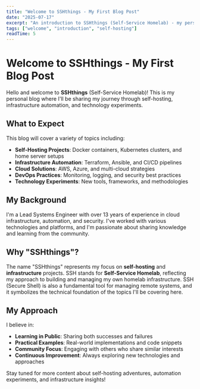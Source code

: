 ```yaml
---
title: "Welcome to SSHthings - My First Blog Post"
date: "2025-07-17"
excerpt: "An introduction to SSHthings (Self-Service Homelab) - my personal blog where I'll be sharing self-hosting projects, automation experiments, and infrastructure insights."
tags: ["welcome", "introduction", "self-hosting"]
readTime: 5
---
```


# Welcome to SSHthings - My First Blog Post

Hello and welcome to **SSHthings** (Self-Service Homelab)! This is my personal blog where I'll be sharing my journey through self-hosting, infrastructure automation, and technology experiments.

## What to Expect

This blog will cover a variety of topics including:

- **Self-Hosting Projects**: Docker containers, Kubernetes clusters, and home server setups
- **Infrastructure Automation**: Terraform, Ansible, and CI/CD pipelines
- **Cloud Solutions**: AWS, Azure, and multi-cloud strategies
- **DevOps Practices**: Monitoring, logging, and security best practices
- **Technology Experiments**: New tools, frameworks, and methodologies

## My Background

I'm a Lead Systems Engineer with over 13 years of experience in cloud infrastructure, automation, and security. I've worked with various technologies and platforms, and I'm passionate about sharing knowledge and learning from the community.

## Why "SSHthings"?

The name "SSHthings" represents my focus on **self-hosting** and **infrastructure** projects. SSH stands for **Self-Service Homelab**, reflecting my approach to building and managing my own homelab infrastructure. SSH (Secure Shell) is also a fundamental tool for managing remote systems, and it symbolizes the technical foundation of the topics I'll be covering here.

## My Approach

I believe in:
- **Learning in Public**: Sharing both successes and failures
- **Practical Examples**: Real-world implementations and code snippets
- **Community Focus**: Engaging with others who share similar interests
- **Continuous Improvement**: Always exploring new technologies and approaches

Stay tuned for more content about self-hosting adventures, automation experiments, and infrastructure insights! 